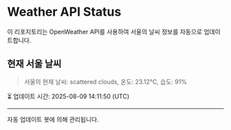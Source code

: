 
# Weather API Status

이 리포지토리는 OpenWeather API를 사용하여 서울의 날씨 정보를 자동으로 업데이트합니다.

## 현재 서울 날씨
> 서울의 현재 날씨: scattered clouds, 온도: 23.12°C, 습도: 91%

⏳ 업데이트 시간: 2025-08-09 14:11:50 (UTC)

---
자동 업데이트 봇에 의해 관리됩니다.
